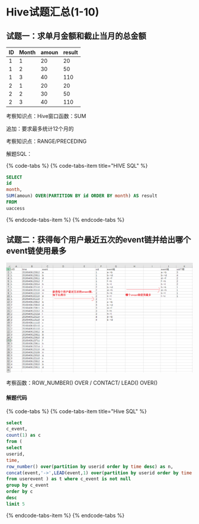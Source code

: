 # Hive试题汇总\(1-10\)

## 试题一：求单月金额和截止当月的总金额

| ID | Month | amoun | result |
| :--- | :--- | :--- | :--- |
| 1 | 1 | 20 | 20 |
| 1 | 2 | 30 | 50 |
| 1 | 3 | 40 | 110 |
| 2 | 1 | 20 | 20 |
| 2 | 2 | 30 | 50 |
| 2 | 3 | 40 | 110 |

考察知识点：Hive窗口函数：SUM

追加：要求最多统计12个月的

考察知识点：RANGE/PRECEDING 

解题SQL：

{% code-tabs %}
{% code-tabs-item title="HIVE SQL" %}
```sql
SELECT
id
month,
SUM(amoun) OVER(PARTITION BY id ORDER BY month) AS result
FROM
uaccess
```
{% endcode-tabs-item %}
{% endcode-tabs %}

## 试题二：获得每个用户最近五次的event链并给出哪个event链使用最多

![](../../.gitbook/assets/image.png)

考察函数：ROW\_NUMBER\(\) OVER /  CONTACT/ LEAD\(\) OVER\(\)

#### 解题代码

{% code-tabs %}
{% code-tabs-item title="Hive SQL" %}
```sql
select 
c_event,
count(1) as c
from (
select 
userid,
time,
row_number() over(partition by userid order by time desc) as n,
concat(event,'->',LEAD(event,1) over(partition by userid order by time desc) ) as c_event
from userevent ) as t where c_event is not null 
group by c_event
order by c
desc 
limit 5
```
{% endcode-tabs-item %}
{% endcode-tabs %}

